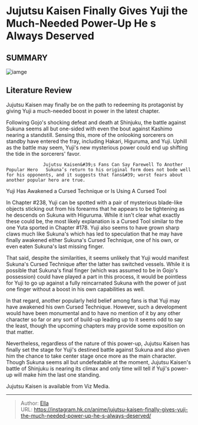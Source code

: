 # Jujutsu Kaisen Finally Gives Yuji the Much-Needed Power-Up He s Always Deserved


## SUMMARY 

![iamge](https://static1.srcdn.com/wordpress/wp-content/uploads/2023/10/yuji-and-sukuna-in-his-true-form-from-jujutsu-kaisen.jpg)

## Literature Review

Jujutsu Kaisen may finally be on the path to redeeming its protagonist by giving Yuji a much-needed boost in power in the latest chapter.





Following Gojo&#39;s shocking defeat and death at Shinjuku, the battle against Sukuna seems all but one-sided with even the bout against Kashimo nearing a standstill. Sensing this, more of the onlooking sorcerers on standby have entered the fray, including Hakari, Higuruma, and Yuji. Uphill as the battle may seem, Yuji&#39;s new mysterious power could end up shifting the tide in the sorcerers&#39; favor.




                  Jujutsu Kaisen&#39;s Fans Can Say Farewell To Another Popular Hero   Sukuna’s return to his original form does not bode well for his opponents, and it suggests that fans&#39; worst fears about another popular hero are true.   


 Yuji Has Awakened a Cursed Technique or Is Using A Cursed Tool 
          

In Chapter #238, Yuji can be spotted with a pair of mysterious blade-like objects sticking out from his forearms that he appears to be tightening as he descends on Sukuna with Higuruma. While it isn&#39;t clear what exactly these could be, the most likely explanation is a Cursed Tool similar to the one Yuta sported in Chapter #178. Yuji also seems to have grown sharp claws much like Sukuna&#39;s which has led to speculation that he may have finally awakened either Sukuna&#39;s Cursed Technique, one of his own, or even eaten Sukuna&#39;s last missing finger.




That said, despite the similarities, it seems unlikely that Yuji would manifest Sukuna&#39;s Cursed Technique after the latter has switched vessels. While it is possible that Sukuna&#39;s final finger (which was assumed to be in Gojo&#39;s possession) could have played a part in this process, it would be pointless for Yuji to go up against a fully reincarnated Sukuna with the power of just one finger without a boost in his own capabilities as well.

In that regard, another popularly held belief among fans is that Yuji may have awakened his own Cursed Technique. However, such a development would have been monumental and to have no mention of it by any other character so far or any sort of build-up leading up to it seems odd to say the least, though the upcoming chapters may provide some exposition on that matter.

Nevertheless, regardless of the nature of this power-up, Jujutsu Kaisen has finally set the stage for Yuji&#39;s destined battle against Sukuna and also given him the chance to take center stage once more as the main character. Though Sukuna seems all but undefeatable at the moment, Jujutsu Kaisen&#39;s battle of Shinjuku is nearing its climax and only time will tell if Yuji&#39;s power-up will make him the last one standing.




Jujutsu Kaisen is available from Viz Media.



---

> Author: [Ella](https://instagram.hk.cn/)  
> URL: https://instagram.hk.cn/anime/jujutsu-kaisen-finally-gives-yuji-the-much-needed-power-up-he-s-always-deserved/  

